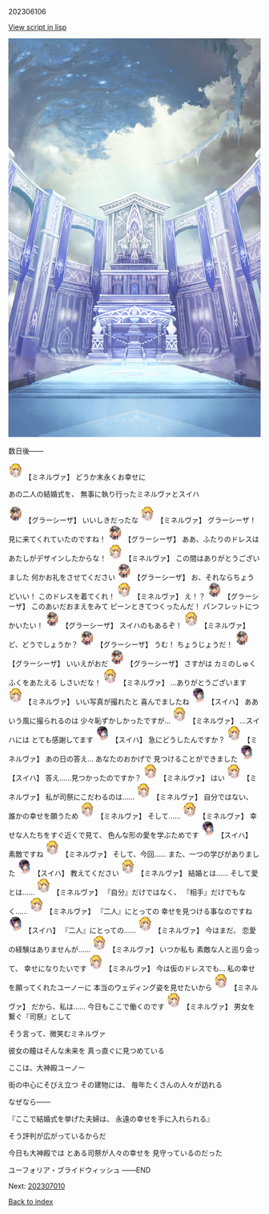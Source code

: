 202306106

[View script in lisp](../scripts/202306106.txt)

![altar.png](../images/backgrounds/altar.png)

数日後――

<img src="../images/units/302511.png" alt="302511.png" height="34"/>
【ミネルヴァ】
どうか末永くお幸せに

あの二人の結婚式を、
無事に執り行ったミネルヴァとスイハ

<img src="../images/units/302611.png" alt="302611.png" height="34"/>
【グラーシーザ】
いいしきだったな

<img src="../images/units/302511.png" alt="302511.png" height="34"/>
【ミネルヴァ】
グラーシーザ！
見に来てくれていたのですね！

<img src="../images/units/302611.png" alt="302611.png" height="34"/>
【グラーシーザ】
ああ、ふたりのドレスは
あたしがデザインしたからな！

<img src="../images/units/302511.png" alt="302511.png" height="34"/>
【ミネルヴァ】
この間はありがとうございました
何かお礼をさせてください

<img src="../images/units/302611.png" alt="302611.png" height="34"/>
【グラーシーザ】
お、それならちょうどいい！
このドレスを着てくれ！

<img src="../images/units/302511.png" alt="302511.png" height="34"/>
【ミネルヴァ】
え！？

<img src="../images/units/302611.png" alt="302611.png" height="34"/>
【グラーシーザ】
このあいだおまえをみて
ピーンときてつくったんだ！
パンフレットにつかいたい！

<img src="../images/units/302611.png" alt="302611.png" height="34"/>
【グラーシーザ】
スイハのもあるぞ！

<img src="../images/units/302511.png" alt="302511.png" height="34"/>
【ミネルヴァ】
ど、どうでしょうか？

<img src="../images/units/302611.png" alt="302611.png" height="34"/>
【グラーシーザ】
うむ！
ちょうじょうだ！

<img src="../images/units/302611.png" alt="302611.png" height="34"/>
【グラーシーザ】
いいえがおだ

<img src="../images/units/302611.png" alt="302611.png" height="34"/>
【グラーシーザ】
さすがは
カミのしゅくふくをあたえる
しさいだな！

<img src="../images/units/302511.png" alt="302511.png" height="34"/>
【ミネルヴァ】
…ありがとうございます

<img src="../images/units/302511.png" alt="302511.png" height="34"/>
【ミネルヴァ】
いい写真が撮れたと
喜んでましたね

<img src="../images/units/401721.png" alt="401721.png" height="34"/>
【スイハ】
ああいう風に撮られるのは
少々恥ずかしかったですが…

<img src="../images/units/302511.png" alt="302511.png" height="34"/>
【ミネルヴァ】
…スイハには
とても感謝してます

<img src="../images/units/401721.png" alt="401721.png" height="34"/>
【スイハ】
急にどうしたんですか？

<img src="../images/units/302511.png" alt="302511.png" height="34"/>
【ミネルヴァ】
あの日の答え…
あなたのおかげで
見つけることができました

<img src="../images/units/401721.png" alt="401721.png" height="34"/>
【スイハ】
答え……見つかったのですか？

<img src="../images/units/302511.png" alt="302511.png" height="34"/>
【ミネルヴァ】
はい

<img src="../images/units/302511.png" alt="302511.png" height="34"/>
【ミネルヴァ】
私が司祭にこだわるのは……

<img src="../images/units/302511.png" alt="302511.png" height="34"/>
【ミネルヴァ】
自分ではない、
誰かの幸せを願うため

<img src="../images/units/302511.png" alt="302511.png" height="34"/>
【ミネルヴァ】
そして……

<img src="../images/units/302511.png" alt="302511.png" height="34"/>
【ミネルヴァ】
幸せな人たちをすぐ近くで見て、
色んな形の愛を学ぶためです

<img src="../images/units/401721.png" alt="401721.png" height="34"/>
【スイハ】
素敵ですね

<img src="../images/units/302511.png" alt="302511.png" height="34"/>
【ミネルヴァ】
そして、今回……
また、一つの学びがありました

<img src="../images/units/401721.png" alt="401721.png" height="34"/>
【スイハ】
教えてください

<img src="../images/units/302511.png" alt="302511.png" height="34"/>
【ミネルヴァ】
結婚とは……
そして愛とは……

<img src="../images/units/302511.png" alt="302511.png" height="34"/>
【ミネルヴァ】
『自分』だけではなく、
『相手』だけでもなく……

<img src="../images/units/302511.png" alt="302511.png" height="34"/>
【ミネルヴァ】
『二人』にとっての
幸せを見つける事なのですね

<img src="../images/units/401721.png" alt="401721.png" height="34"/>
【スイハ】
『二人』にとっての……

<img src="../images/units/302511.png" alt="302511.png" height="34"/>
【ミネルヴァ】
今はまだ、
恋愛の経験はありませんが……

<img src="../images/units/302511.png" alt="302511.png" height="34"/>
【ミネルヴァ】
いつか私も
素敵な人と巡り会って、
幸せになりたいです

<img src="../images/units/302511.png" alt="302511.png" height="34"/>
【ミネルヴァ】
今は仮のドレスでも…
私の幸せを願ってくれたユーノーに
本当のウェディング姿を見せたいから

<img src="../images/units/302511.png" alt="302511.png" height="34"/>
【ミネルヴァ】
だから、私は……
今日もここで働くのです

<img src="../images/units/302511.png" alt="302511.png" height="34"/>
【ミネルヴァ】
男女を繋ぐ『司祭』として

そう言って、微笑むミネルヴァ

彼女の瞳はそんな未来を
真っ直ぐに見つめている

ここは、大神殿ユーノー

街の中心にそびえ立つ
その建物には、
毎年たくさんの人々が訪れる

なぜなら――

『ここで結婚式を挙げた夫婦は、
永遠の幸せを手に入れられる』

そう評判が広がっているからだ

今日も大神殿では
とある司祭が人々の幸せを
見守っているのだった

ユーフォリア・ブライドウィッシュ
――END


Next: [202307010](202307010.md)

[Back to index](index.md)
